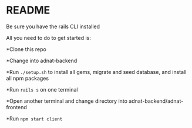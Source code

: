 # README

Be sure you have the rails CLI installed

All you need to do to get started is:

*Clone this repo

*Change into adnat-backend

*Run `./setup.sh` to install all gems, migrate and seed database, and install all npm packages

*Run `rails s` on one terminal

*Open another terminal and change directory into adnat-backend/adnat-frontend

*Run `npm start client`